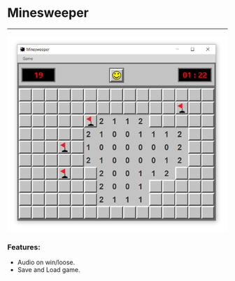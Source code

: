 # Minesweeper 

***

<img src="https://github.com/DavidHurst/Minewseeper-Java/blob/master/Preview.PNG" alt="Screenshot of game" width="600" class="center">

### Features:

- Audio on win/loose.
- Save and Load game.

